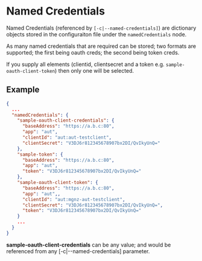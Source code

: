# Named Credentials

Named Credentials (referenced by `[-c|--named-credentials]`) are dictionary objects stored in the configuraiton file under the `namedCredentials` node.

As many named credentials that are required can be stored; two formats are supported; the first being oauth creds; the second being token creds.

If you supply all elements (clientid, clientsecret and a token e.g. `sample-oauth-client-token`) then only one will be selected.

## Example

```json
{
  ...
  "namedCredentials": {
    "sample-oauth-client-credentials": {
      "baseAddress": "https://a.b.c:80",
      "app": "aut",
      "clientId": "aut:aut-testclient",
      "clientSecret": "V3DJ6r812345678907bx2DI/QvIkyUnQ="
    },
    "sample-token": {
      "baseAddress": "https://a.b.c:80",
      "app": "aut",
      "token": "V3DJ6r812345678907bx2DI/QvIkyUnQ="
    },
    "sample-oauth-client-token": {
      "baseAddress": "https://a.b.c:80",
      "app": "aut",,
      "clientId": "aut:mgnz-aut-testclient",
      "clientSecret": "V3DJ6r812345678907bx2DI/QvIkyUnQ=",
      "token": "V3DJ6r812345678907bx2DI/QvIkyUnQ="
    }
    ...
  }
}
```

**sample-oauth-client-credentials** can be any value; and would be referenced from any [-c|--named-credentials] parameter.